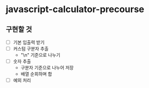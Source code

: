 # javascript-calculator-precourse

## 구현할 것
- [ ] 기본 입출력 받기
- [ ] 커스텀 구분자 추출
  - "\n" 기준으로 나누기
- [ ] 숫자 추출
  - 구분자 기준으로 나누어 저장
  - 배열 순회하며 합
- [ ] 예외 처리